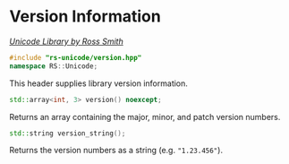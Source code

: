 # Version Information

_[Unicode Library by Ross Smith](index.html)_

```c++
#include "rs-unicode/version.hpp"
namespace RS::Unicode;
```

This header supplies library version information.

```c++
std::array<int, 3> version() noexcept;
```

Returns an array containing the major, minor, and patch version numbers.

```c++
std::string version_string();
```

Returns the version numbers as a string (e.g. `"1.23.456"`).

